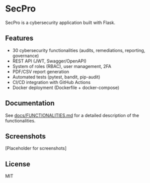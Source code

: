 # SecPro

SecPro is a cybersecurity application built with Flask.

## Features

*   30 cybersecurity functionalities (audits, remediations, reporting, governance)
*   REST API (JWT, Swagger/OpenAPI)
*   System of roles (RBAC), user management, 2FA
*   PDF/CSV report generation
*   Automated tests (pytest, bandit, pip-audit)
*   CI/CD integration with GitHub Actions
*   Docker deployment (Dockerfile + docker-compose)

## Documentation

See [docs/FUNCTIONALITIES.md](docs/FUNCTIONALITIES.md) for a detailed description of the functionalities.

## Screenshots

[Placeholder for screenshots]

## License

MIT
